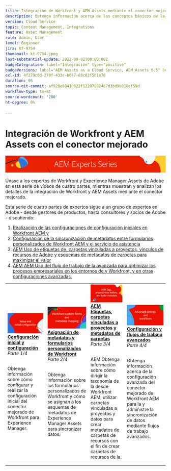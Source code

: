```yaml
---
title: Integración de Workfront y AEM Assets mediante el conector mejorado
description: Obtenga información acerca de los conceptos básicos de la integración de conectores mejorados de Adobe Workfront y Experience Manager Assets.
version: Cloud Service
topic: Content Management, Integrations
feature: Asset Management
role: Admin, User
level: Beginner
jira: KT-9754
thumbnail: kt-9754.jpeg
last-substantial-update: 2022-09-02T00:00:00Z
badgeIntegration: label="Integración" type="positive"
badgeVersions: label="AEM Assets as a Cloud Service, AEM Assets 6.5" before-title="false"
exl-id: 4f279c0d-270f-433e-b047-88c02f5b1e78
duration: 96
source-git-commit: af928e60410022f12207082467d3bd9b818af59d
workflow-type: tm+mt
source-wordcount: '280'
ht-degree: 0%

---
```


# Integración de Workfront y AEM Assets con el conector mejorado

![AEM Serie de expertos de](./assets/banner.png)

Únase a los expertos de Workfront y Experience Manager Assets de Adobe en esta serie de vídeos de cuatro partes, mientras muestran y analizan los detalles de la integración de Workfront y AEM Assets mediante el conector mejorado.

Esta serie de cuatro partes de expertos sigue a un grupo de expertos en Adobe - desde gestores de productos, hasta consultores y socios de Adobe - discutiendo:

1. [Realización de las configuraciones de configuración iniciales en Workfront AEM y](./setup.md)
2. [Configuración de la sincronización de metadatos entre formularios personalizados de Workfront AEM y el servicio de asistencia](./custom-forms.md)
3. [AEM Uso de etiquetas de, carpetas vinculadas a proyectos, vínculos de recursos de Adobe y esquemas de metadatos de carpetas para maximizar el valor](./aem-tags-project-linked-folders-and-folder-metadata.md)
4. [AEM AEM Uso del flujo de trabajo de la avanzada para optimizar los procesos empresariales en los entornos de y Workfront, y en otras configuraciones avanzadas.](./advanced-settings-and-workflows.md)

<table>
  <td>
      <a href="./setup.md">
        <img alt="Instalación y configuración inicial" 
             src="./assets/setup.png">
      </a>
      <div>
         <a href="./setup.md"><strong>Configuración inicial y configuración</strong></a>
         <br/><em>Parte 1/4</em>
      </div>
      <p>
        <br/>
         Obtenga información sobre cómo configurar y realizar la configuración inicial del conector mejorado de Workfront para Experience Manager.
      </p>
   </td>
   <!-- Workfront custom forms and metadata mapping -->
   <td>
      <a href="./custom-forms.md">
        <img alt="Asignación de metadatos y formularios personalizados de Workfront" 
             src="./assets/custom-forms.png">
      </a>
      <div>
         <a href="./custom-forms.md"><strong>Asignación de metadatos y formularios personalizados de Workfront</strong></a>
         <br/><em>Parte 2/4</em>
      </div>
      <p>
        <br/>
         Obtenga información sobre los formularios personalizados de Workfront y cómo se asignan a los esquemas de metadatos de Experience Manager Assets para sincronizar datos.
      </p>
    </td>
    <!-- AEM Tags, project linked folders, and folder metadata -->
    <td>
      <a href="./aem-tags-project-linked-folders-and-folder-metadata.md">
        <img alt="AEM Etiquetas, carpetas vinculadas a proyectos y metadatos de carpetas" 
             src="./assets/aem-tags.png">
      </a>
      <div>
         <a href="./aem-tags-project-linked-folders-and-folder-metadata.md"><strong>AEM Etiquetas, carpetas vinculadas a proyectos y metadatos de carpetas</strong></a>
         <br/><em>Parte 3/4</em> 
      </div>
      <p>
        <br/>
            AEM Obtenga información sobre cómo dirigir la taxonomía de la desde Workfront AEM, utilizar carpetas vinculadas a proyectos y datos para crear metadatos de carpetas de recursos con el fin de crear carpetas de recursos de la.
      </p>
   </td>   
   <!-- Advanced workflows -->
    <td>
      <a href="./advanced-settings-and-workflows.md">
        <img alt="Configuración y flujos de trabajo avanzados" 
             src="./assets/advanced.png">
      </a>
      <div>
         <a href="./advanced-settings-and-workflows.md"><strong>Configuración y flujos de trabajo avanzados</strong></a>
         <br/><em>Parte 4/4</em>
      </div>
      <p>
        <br/>
            Obtenga información acerca de la configuración avanzada del conector mejorado de Workfront AEM para la y administre la sincronización de datos mediante flujos de trabajo avanzados.
      </p>
   </td>
  </tr>  
</tbody></table>
